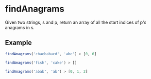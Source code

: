 # findAnagrams

Given two strings, s and p, return an array of all the start indices of p's anagrams in s.

## Example

```js
findAnagrams('cbaebabacd', 'abc') > [0, 6]

findAnagrams('fish', 'cake') > []

findAnagrams('abab', 'ab') > [0, 1, 2]
```
